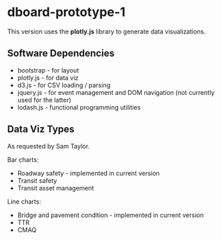 # dboard-prototype-1
This version uses the __plotly.js__ library to generate data visualizations.

## Software Dependencies
* bootstrap - for layout
* plotly.js - for data viz
* d3.js - for CSV loading / parsing
* jquery.js - for event management and DOM navigation \(not currently used for the latter\)
* lodash.js - functional programming utilities

## Data Viz Types
As requested by Sam Taylor.

Bar charts:
* Roadway safety - implemented in current version
* Transit safety
* Transit asset management

Line charts:
* Bridge and pavement condition - implemented in current version
* TTR
* CMAQ